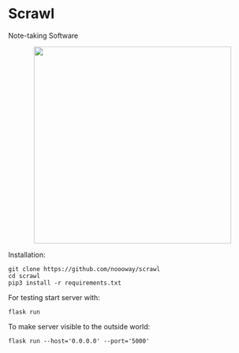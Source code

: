 # Scrawl
Note-taking Software

<p align="center">
<a href="https://ibb.co/Nx7RkrW"><img src="https://i.ibb.co/y0V2Mpg/scrawl-v1.png" width="400"/></a>
</p>

Installation:
``` shell
git clone https://github.com/noooway/scrawl
cd scrawl
pip3 install -r requirements.txt
```

For testing start server with:
``` shell
flask run
```

To make server visible to the outside world:
``` shell
flask run --host='0.0.0.0' --port='5000'
```
